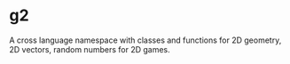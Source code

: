 # g2
A cross language namespace with classes and functions for 2D geometry, 2D vectors, random numbers for 2D games.

